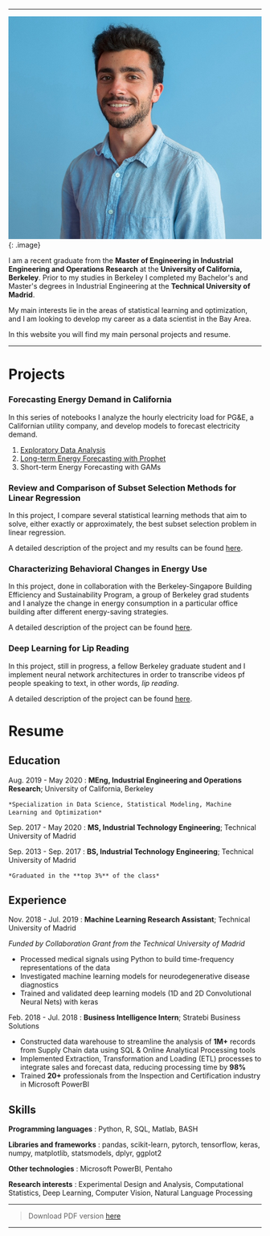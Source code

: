 ***


![Miguel](/personal_photo.jpg){: .image}

I am a recent graduate from the **Master of Engineering in Industrial Engineering and Operations Research** at the **University of California, Berkeley**.
Prior to my studies in Berkeley I completed my Bachelor's and Master's degrees in Industrial Engineering at the **Technical University of Madrid**.

My main interests lie in the areas of statistical learning and optimization, and I am looking to develop my career as a data scientist in the Bay Area.

In this website you will find my main personal projects and resume.


***


Projects
============

### Forecasting Energy Demand in California

In this series of notebooks I analyze the hourly electricity load for PG&E, a Californian utility company, and develop models to forecast electricity demand.

1. [Exploratory Data Analysis](1_CaliforniaEnergyDemandEDA.html)
2. [Long-term Energy Forecasting with Prophet](2_LoadForecastingWithProphet.html)
3. Short-term Energy Forecasting with GAMs

### Review and Comparison of Subset Selection Methods for Linear Regression

In this project, I compare several statistical learning methods that aim to solve, either exactly or approximately, the best subset selection problem in linear regression.

A detailed description of the project and my results can be found [here](subset-selection.md).

### Characterizing Behavioral Changes in Energy Use

In this project, done in collaboration with the Berkeley-Singapore Building Efficiency and Sustainability Program, a group of Berkeley grad students and I analyze the change in energy consumption in a particular office building after different energy-saving strategies.

A detailed description of the project can be found [here](energy-saving.md).

### Deep Learning for Lip Reading

In this project, still in progress, a fellow Berkeley graduate student and I implement neural network architectures in order to transcribe videos pf people speaking to text, in other words, *lip reading*.

A detailed description of the project can be found [here](lip-reading.md).


Resume
============

Education
---------

Aug. 2019 - May 2020
:   **MEng, Industrial Engineering and Operations Research**; University of California, Berkeley

    *Specialization in Data Science, Statistical Modeling, Machine Learning and Optimization*

Sep. 2017 - May 2020
:   **MS, Industrial Technology Engineering**; Technical University of Madrid
    


Sep. 2013 - Sep. 2017
:   **BS, Industrial Technology Engineering**; Technical University of Madrid

    *Graduated in the **top 3%** of the class*

Experience
----------

Nov. 2018 - Jul. 2019
:   **Machine Learning Research Assistant**; Technical University of Madrid

*Funded by Collaboration Grant from the Technical University of Madrid*

* Processed medical signals using Python to build time-frequency representations of the data
* Investigated machine learning models for neurodegenerative disease diagnostics
* Trained and validated deep learning models (1D and 2D Convolutional Neural Nets) with keras


Feb. 2018 - Jul. 2018
:   **Business Intelligence Intern**; Stratebi Business Solutions

* Constructed data warehouse to streamline the analysis of **1M+** records from Supply Chain data using SQL & Online Analytical Processing tools
* Implemented Extraction, Transformation and Loading (ETL) processes to integrate sales and forecast data, reducing processing time by **98%**
* Trained **20+** professionals from the Inspection and Certification industry in Microsoft PowerBI

Skills
--------------------

**Programming languages**
:   Python, R, SQL, Matlab, BASH

**Libraries and frameworks**
:   pandas, scikit-learn, pytorch, tensorflow, keras, numpy, matplotlib, statsmodels, dplyr, ggplot2

**Other technologies**
:   Microsoft PowerBI, Pentaho

**Research interests**
:   Experimental Design and Analysis, Computational Statistics, Deep Learning, Computer Vision, Natural Language Processing

----

>  Download PDF version [here](resume/miguelfmc_resume.pdf)

----
